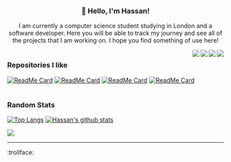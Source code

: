 <h3 align="center">👋 Hello, I'm Hassan!</h3>
<p align="center">I am currently a computer science student studying in London and a software developer. Here you will be able to track my journey and see all of the projects that I am working on. I hope you find something of use here!</p>

<a href="mailto:hassanjaved186@gmail.com"><img src="https://img.shields.io/badge/Gmail-D14836?style=for-the-badge&logo=gmail&logoColor=white" align=right></a><a href="https://www.linkedin.com/in/hassanjaved186/"><img src="https://img.shields.io/badge/LinkedIn-0077B5?style=for-the-badge&logo=linkedin&logoColor=white" align=right></a><a href="https://www.youtube.com/channel/UCUJiDUP8P0lsjKreaW45pdw"><img src="https://img.shields.io/badge/YouTube-FF0000?style=for-the-badge&logo=youtube&logoColor=white" align=right></a><a href="https://hassanj.dev"><img src="https://img.shields.io/badge/portfolio-0A0A0A?style=for-the-badge&logo=dev.to&logoColor=white" align=right></a> 

#

### Repositories I like

[![ReadMe Card](https://github-readme-stats-git-masterrstaa-rickstaa.vercel.app/api/pin/?username=divizn&repo=discord-spotify-bot&hide_border=true&theme=dark&bg_color=00000000)](https://github.com/divizn/discord-spotify-bot)
[![ReadMe Card](https://github-readme-stats-git-masterrstaa-rickstaa.vercel.app/api/pin/?username=divizn&repo=tcp-message-passing&hide_border=true&bg_color=00000000&theme=dark)](https://github.com/divizn/tcp-message-passing)
[![ReadMe Card](https://github-readme-stats-git-masterrstaa-rickstaa.vercel.app/api/pin/?username=divizn&repo=word-similarity&hide_border=true&bg_color=00000000&theme=dark)](https://github.com/divizn/word-similarity)
[![ReadMe Card](https://github-readme-stats-git-masterrstaa-rickstaa.vercel.app/api/pin/?username=divizn&repo=portfolio-site&hide_border=true&bg_color=00000000&theme=dark)](https://github.com/divizn/portfolio-site/)

#

### Random Stats

[![Top Langs](https://github-readme-stats-git-masterrstaa-rickstaa.vercel.app/api/top-langs/?username=divizn&layout=donut&langs_count=8&theme=cobalt&hide_border=true&bg_color=00000000)](https://github.com/anuraghazra/github-readme-stats)
[![Hassan's github stats](https://github-readme-stats-git-masterrstaa-rickstaa.vercel.app/api?username=divizn&line_height=30&text_bold=false&count_private=true&hide_border=true&theme=cobalt&show_icons=true&bg_color=00000000)](https://github.com/anuraghazra/github-readme-stats) 

![](https://komarev.com/ghpvc/?username=divizn)

---

:trollface:
